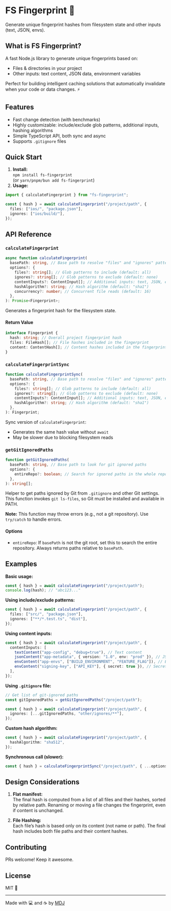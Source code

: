 # FS Fingerprint 🫆

Generate unique fingerprint hashes from filesystem state and other inputs (text, JSON, envs).

## What is FS Fingerprint?

A fast Node.js library to generate unique fingerprints based on:

- Files & directories in your project
- Other inputs: text content, JSON data, environment variables

Perfect for building intelligent caching solutions that automatically invalidate when your code or data changes. ⚡

## Features

- Fast change detection (with benchmarks)
- Highly customizable: include/exclude glob patterns, additional inputs, hashing algorithms
- Simple TypeScript API, both sync and async
- Supports `.gitignore` files

## Quick Start

1. **Install:**  
   `npm install fs-fingerprint`  
   (or `yarn/pnpm/bun add fs-fingerprint`)
2. **Usage:**

```ts
import { calculateFingerprint } from "fs-fingerprint";

const { hash } = await calculateFingerprint("/project/path", {
  files: ["ios/", "package.json"],
  ignores: ["ios/build/"],
});
```

## API Reference

### `calculateFingerprint`

```ts
async function calculateFingerprint(
  basePath: string, // Base path to resolve "files" and "ignores" patterns
  options?: {
    files?: string[]; // Glob patterns to include (default: all)
    ignores?: string[]; // Glob patterns to exclude (default: none)
    contentInputs?: ContentInput[]; // Additional inputs: text, JSON, envs, etc.
    hashAlgorithm?: string; // Hash algorithm (default: "sha1")
    concurrency?: number; // Concurrent file reads (default: 16)
  },
): Promise<Fingerprint>;
```

Generates a fingerprint hash for the filesystem state.

#### Return Value

```typescript
interface Fingerprint {
  hash: string; // Overall project fingerprint hash
  files: FileHash[]; // File hashes included in the fingerprint
  content: ContentHash[]; // Content hashes included in the fingerprint
}
```

### `calculateFingerprintSync`

```ts
function calculateFingerprintSync(
  basePath: string, // Base path to resolve "files" and "ignores" patterns
  options?: {
    files?: string[]; // Glob patterns to include (default: all)
    ignores?: string[]; // Glob patterns to exclude (default: none)
    contentInputs?: ContentInput[]; // Additional inputs: text, JSON, envs, etc.
    hashAlgorithm?: string; // Hash algorithm (default: "sha1")
  },
): Fingerprint;
```

Sync version of `calculateFingerprint`:

- Generates the same hash value without `await`
- May be slower due to blocking filesystem reads

### `getGitIgnoredPaths`

```ts
function getGitIgnoredPaths(
  basePath: string, // Base path to look for git ignored paths
  options?: {
    entireRepo?: boolean; // Search for ignored paths in the whole repo (default: false)
  },
): string[];
```

Helper to get paths ignored by Git from `.gitignore` and other Git settings.  
This function invokes `git ls-files`, so Git must be installed and available in PATH.

**Note:** This function may throw errors (e.g., not a git repository). Use `try/catch` to handle errors.

#### Options

- `entireRepo`: If `basePath` is not the git root, set this to search the entire repository. Always returns paths relative to `basePath`.

## Examples

**Basic usage:**

```typescript
const { hash } = await calculateFingerprint("/project/path");
console.log(hash); // "abc123..."
```

**Using include/exclude patterns:**

```typescript
const { hash } = await calculateFingerprint("/project/path", {
  files: ["src/", "package.json"],
  ignores: ["**/*.test.ts", "dist"],
});
```

**Using content inputs:**

```typescript
const { hash } = await calculateFingerprint("/project/path", {
  contentInputs: [
    textContent("app-config", "debug=true"), // Text content
    jsonContent("app-metadata", { version: "1.0", env: "prod" }), // JSON data
    envContent("app-envs", ["BUILD_ENVIRONMENT", "FEATURE_FLAG"]), // Env variables
    envContent("signing-key", ["API_KEY"], { secret: true }), // Secret env input (value not included in details)
  ],
});
```

**Using `.gitignore` file:**

```typescript
// Get list of git-ignored paths
const gitIgnoredPaths = getGitIgnoredPaths("/project/path");

const { hash } = await calculateFingerprint("/project/path", {
  ignores: [...gitIgnoredPaths, "other/ignores/**"],
});
```

**Custom hash algorithm:**

```typescript
const { hash } = await calculateFingerprint("/project/path", {
  hashAlgorithm: "sha512",
});
```

**Synchronous call (slower):**

```typescript
const { hash } = calculateFingerprintSync("/project/path", { ...options });
```

## Design Considerations

1. **Flat manifest:**  
   The final hash is computed from a list of all files and their hashes, sorted by relative path. Renaming or moving a file changes the fingerprint, even if content is unchanged.

2. **File Hashing:**  
   Each file’s hash is based only on its content (not name or path). The final hash includes both file paths and their content hashes.

## Contributing

PRs welcome! Keep it awesome.

## License

MIT 💝

---

Made with 💻 and ☕️ by [MDJ](https://x.com/mdj_dev/)
